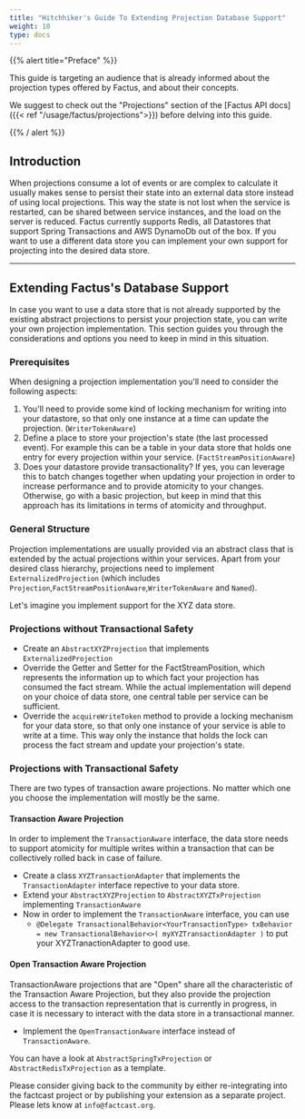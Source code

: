 ```yaml
---
title: "Hitchhiker's Guide To Extending Projection Database Support"
weight: 10
type: docs
---
```


{{% alert title="Preface" %}}

This guide is targeting an audience that is already informed about the projection types offered by Factus, and about
their concepts.

We suggest to check out the "Projections" section of the [Factus API docs]({{< ref "/usage/factus/projections">}})
before delving into this guide.

{{% / alert %}}

## Introduction

When projections consume a lot of events or are complex to calculate it usually makes sense to persist their state into
an external data store instead of using local projections. This way the state is not lost when the service is restarted, can be shared between service instances,
and the load on the server is reduced. Factus currently supports Redis, all Datastores that support Spring Transactions and AWS DynamoDb out of the box.
If you want to use a different data store you can implement your own support for projecting into the desired data store.

---

## Extending Factus's Database Support

In case you want to use a data store that is not already supported by the existing abstract projections to persist your
projection state, you can write your own projection implementation. This section guides you through the considerations
and options you need to keep in mind in this situation.

### Prerequisites

When designing a projection implementation you'll need to consider the following aspects:

1. You'll need to provide some kind of locking mechanism for writing into your datastore, so that only one instance at
   a time can update the projection. (`WriterTokenAware`)
2. Define a place to store your projection's state (the last processed event). For example this can be a table in your
   data store that holds one entry for every projection within your service. (`FactStreamPositionAware`)
3. Does your datastore provide transactionality? If yes, you can leverage this to batch changes together when updating
   your projection in order to increase performance and to provide atomicity to your changes. Otherwise, go with a
   basic projection, but keep in mind that this approach has its limitations in terms of atomicity and throughput.

### General Structure

Projection implementations are usually provided via an abstract class that is extended by the actual projections within your
services. Apart from your desired class hierarchy, projections need to implement `ExternalizedProjection`
(which includes `Projection`,`FactStreamPositionAware`,`WriterTokenAware` and `Named`).

Let's imagine you implement support for the XYZ data store.

### Projections without Transactional Safety

- Create an `AbstractXYZProjection` that implements `ExternalizedProjection`
- Override the Getter and Setter for the FactStreamPosition, which represents the information up to which fact your
  projection has consumed the fact stream. While the actual implementation will depend on your choice of data store,
  one central table per service can be sufficient.
- Override the `acquireWriteToken` method to provide a locking mechanism for your data store, so that only one instance
  of your service is able to write at a time. This way only the instance that holds the lock can process the fact
  stream and update your projection's state.

### Projections with Transactional Safety

There are two types of transaction aware projections. No matter which one you choose the implementation will mostly be
the same.

#### Transaction Aware Projection

In order to implement the `TransactionAware` interface, the data store needs to support atomicity for multiple writes
within a transaction that can be collectively rolled back in case of failure.

- Create a class `XYZTransactionAdapter` that implements the `TransactionAdapter` interface repective to your data store.
- Extend your `AbstractXYZProjection` to `AbstractXYZTxProjection` implementing `TransactionAware`
- Now in order to implement the `TransactionAware` interface, you can use
  - `@Delegate TransactionalBehavior<YourTransactionType> txBehavior = new TransactionalBehavior<>( myXYZTransactionAdapter )` to put your XYZTranactionAdapter to good use.

#### Open Transaction Aware Projection

TransactionAware projections that are "Open" share all the characteristic of the Transaction Aware Projection, but they also provide the
projection access to the transaction representation that is currently in progress, in case it is necessary to interact
with the data store in a transactional manner.

- Implement the `OpenTransactionAware` interface instead of `TransactionAware`.

You can have a look at `AbstractSpringTxProjection` or `AbstractRedisTxProjection` as a template.

Please consider giving back to the community by either re-integrating into the factcast project or by publishing your extension
as a separate project. Please lets know at `info@factcast.org`.
